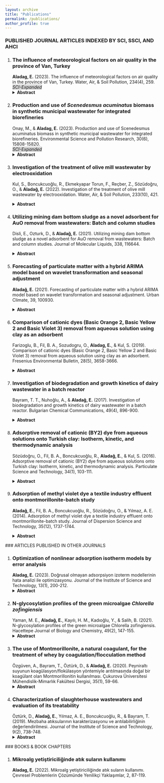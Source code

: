 ```yaml
---
layout: archive
title: "Publications"
permalink: /publications/
author_profile: true
---
```

### PUBLISHED JOURNAL ARTICLES INDEXED BY SCI, SSCI, AND AHCI
<ol>
<li><h3>The influence of meteorological factors on air quality in the province of Van, Turkey</h3></li>
<strong>Aladag, E.</strong> (2023). The influence of meteorological factors on air quality in the province of Van, Turkey. Water, Air, & Soil Pollution, 234(4), 259.
<br>
<a href="https://doi.org/10.1007/s11270-023-06265-0" target="_blank"><i class="fas fa-fw fa-link zoom" aria-hidden="true"></i></a>
<a href="http://erdincaladag.github.io/files/s11270-023-06265-0.pdf" target="_blank"><i class="fas fa-fw fa-file-pdf zoom" aria-hidden="true"></i></a>
<em style="background-color:lightgray;">SCI-Expanded</em>
<details> 
    <summary> 
      <b>Abstract</b>
    </summary>
<p>Van, the most crowded province in the east of Turkey, is afflicted by intense air pollution especially in winter. Permanence and transport of air pollutants are closely associated with the region’s meteorological features. Hourly and annual variations in PM<sub>10</sub> and SO<sub>2</sub> air pollutants and temperature, wind, pressure, and humidity atmospheric variables were investigated in Van city center for 2015–2020. A multiple non-linear regression (MLNR) model was used to research the effect of meteorological parameters on air quality. Stepwise and best-subset statistical methods were applied to optimize estimators in the MNLR model. In the winter months, increases above limit values were observed for PM<sub>10</sub> and SO<sub>2</sub> linked to increases in low-quality fuel consumption due to reducing temperatures in the evenings. Spearman analysis showed there were moderate inverse correlations with temperature (R<sup>2</sup> = -0.42) and wind speed (R<sup>2</sup> = -0.42) and weak positive correlations with pressure (R<sup>2</sup> = 0.35) and humidity (R<sup>2</sup> = 0.22) for the air quality index. The MNLR model using minimum temperature (T<sub>min</sub>), average wind speed (W<sub>s</sub>), the maximum pressure (P<sub>max</sub>), and average humidity (H<sub>avg</sub>) was the most successful (R = 0.53, RMSE = 0.24) air quality model. The reduction in air quality was associated with colder temperatures, lower wind speed, higher atmospheric pressure and higher humidity. In conclusion, policymakers and implementors should pay attention to local climate features to effectively minimize urban air pollution.</p>
</details>

<li><h3>Production and use of <i>Scenedesmus acuminatus</i> biomass in synthetic municipal wastewater for integrated biorefineries</h3></li>
Onay, M., & <strong>Aladag, E.</strong> (2023). Production and use of Scenedesmus acuminatus biomass in synthetic municipal wastewater for integrated biorefineries. Environmental Science and Pollution Research, 30(6), 15808-15820.
<br>
<em style="background-color:lightgray;">SCI-Expanded</em>
    <br>
<a href="https://doi.org/10.1007/s11356-022-23332-x" target="_blank"><i class="fas fa-fw fa-link zoom" aria-hidden="true"></i></a>
<a href="http://erdincaladag.github.io/files/s11356-022-23332-x.pdf" target="_blank"><i class="fas fa-fw fa-file-pdf zoom" aria-hidden="true"></i></a>
<details> 
    <summary> 
      <b>Abstract</b>
    </summary>
<p>Bioethanol production from algal biomass is a promising alternative for sustainable biofuel production. Algae possess a high photosynthetic capacity and an adaptive ability to thrive under harsh environmental conditions. The potential properties of Scenedesmus acuminatus CCALA 436 were assessed in this research for its bioethanol efficiency, and the effects of growing the algae in wastewater and at different concentrations of mepiquat chloride were studied. Also, pre-treatment efficiencies of different concentrations of calcium oxide were carried out on microalgae biomass. Superoxide dismutase, catalase activity, glutathione, and malondialdehyde contents of microalgae were examined, and the changes in chlorophyll, photoprotective carotenoid contents, and protein concentrations were determined. The results revealed that the maximum sugar and ethanol contents of Scenedesmus acuminatus CCALA 436 were 44.7 ± 1.5% and 20.32 g/L, respectively, for 50% wastewater and mepiquat chloride (2.5 mg/L) after pre-treatment with calcium oxide (0.08%). Additionally, the levels of oxidative enzymes varied depending on the wastewater concentrations. These findings indicate Scenedesmus acuminatus CCALA 436 grown in wastewater and mepiquat chloride can be used for the treatment of wastewater and the production of ethanol and high-value products such as carotenoid.
</p>
</details>

<li><h3>Investigation of the treatment of olive mill wastewater by electrooxidation</h3></li>
Kul, S., Boncukcuoğlu, R., Ekmekyapar Torun, F., Reçber, Z., Sözüdoğru, O., & <strong>Aladağ, E.</strong> (2022). Investigation of the treatment of olive mill wastewater by electrooxidation. Water, Air, & Soil Pollution, 233(10), 421.
<br>

<a href="https://doi.org/10.1007/s11270-022-05894-1" target="_blank"><i class="fas fa-fw fa-link zoom" aria-hidden="true"></i></a>
<a href="http://erdincaladag.github.io/files/s11270-022-05894-1.pdf" target="_blank"><i class="fas fa-fw fa-file-pdf zoom" aria-hidden="true"></i></a>
<details> 
    <summary> 
      <b>Abstract</b>
    </summary>
<p>The electrooxidation process, one of the advanced oxidation processes, is one of the effective treatment processes used in treating various industrial wastewaters. This study investigated the treatment of olive mill wastewater using the electrooxidation process. This study includes the effects of different experimental parameters on chemical oxygen demand and total phenol removal efficiencies in olive mill wastewater. Ti/IrO<sub>2</sub>/RuO<sub>2</sub> mesh plates as anode material and Ti mesh plates as cathode material were used in the study. The effects of stirring rate, dilution factor, pH, type of support electrolyte, the concentration of support electrolyte, and current density on chemical oxygen demand and total phenol removal efficiencies were examined in the experiments using a batch reactor. The study found that the chemical oxygen demand and total phenol removal rates were 96.93% and 100% under optimum conditions, respectively. According to the treatment data obtained, it can be said that olive mill wastewater can be treated by the electrooxidation method and can be proposed as a pretreatment system before entering biological treatment.
</p>
</details>

<li><h3>Utilizing mining dam bottom sludge as a novel adsorbent for AuO removal from wastewaters: Batch and column studies</h3></li>
Disli, E., Ozturk, D., & <strong>Aladağ, E.</strong> (2021). Utilizing mining dam bottom sludge as a novel adsorbent for AuO removal from wastewaters: Batch and column studies. Journal of Molecular Liquids, 338, 116644.
<br>

<a href="https://doi.org/10.1016/j.molliq.2021.116644" target="_blank"><i class="fas fa-fw fa-link zoom" aria-hidden="true"></i></a>
<a href="http://erdincaladag.github.io/files/j.molliq.2021.116644.pdf" target="_blank"><i class="fas fa-fw fa-file-pdf zoom" aria-hidden="true"></i></a>
<details> 
    <summary> 
      <b>Abstract</b>
    </summary>
<p>In this study, the adsorption of Auramine O (AuO) dye using bottom sludge (BS) was investigated in batch and continuous systems. The BS was characterized by EDX, BET, XRD, DLS, ζ-potential, SEM, FTIR, helium pycnometer, and mercury porosimetry. The kinetic and isotherm data were fitted to pseudo-second-order and Langmuir models. The maximum amount of adsorption calculated from the Langmuir isotherm model was 5.09 mg/g. Thermodynamic studies showed that adsorption was endothermic and occurred spontaneously. Thomas, Clark, and Yoon-Nelson models were suitable (R<sup>2</sup> > 0.95 for all these models) to explain the dynamic behavior of AuO-BS in the column system. Increased bed depth increased breakthrough time, while the breakthrough time declined with increased initial AuO concentration and flow rate. Optimum conditions were determined for the batch system as 4 g of BS dose, 100 rpm agitation speed, and 90 min reaction time; optimum conditions for the column system were 3 cm bed depth, 0.14 mL/min flow rate, reaction time of 181 h; and optimum conditions for both systems were 100 mg/L AuO concentration, 20 °C reaction temperature and pH 6.18 (natural). Under these conditions, the amounts of AuO adsorbed in batch and column systems were calculated as 2.06 mg/g (89.75%) and 2.63 mg/g (47.13%), respectively. The studies showed that efficient remediation of AuO from aquatic environments is possible with BS.
</p>
</details>

<li><h3>Forecasting of particulate matter with a hybrid ARIMA model based on wavelet transformation and seasonal adjustment</h3></li>
<strong>Aladağ, E.</strong> (2021). Forecasting of particulate matter with a hybrid ARIMA model based on wavelet transformation and seasonal adjustment. Urban Climate, 39, 100930.
<br>

<a href="https://doi.org/10.1016/j.uclim.2021.100930" target="_blank"><i class="fas fa-fw fa-link zoom" aria-hidden="true"></i></a>
<a href="http://erdincaladag.github.io/files/j.uclim.2021.100930.pdf" target="_blank"><i class="fas fa-fw fa-file-pdf zoom" aria-hidden="true"></i></a>
<details> 
    <summary> 
      <b>Abstract</b>
    </summary>
<p>Particulate matter is one of the primary atmospheric pollutants with significant effects on human health. Accurately and reliably forecasting air quality for future horizons makes it possible to take the necessary precautions to minimize potential risks. In this study, monthly PM<sub>10</sub> concentration forecasts were made for Erzurum in Turkey. The first ten years of monthly data between 2006 and 2018 were used for training of the model, and the last two years were used to test predictions with the model. PM<sub>10</sub> data had trends and seasonal effects removed with seasonal adjustment and were decomposed to three levels with MODWT. For each subseries obtained, modelling was performed with appropriate coefficients chosen with ARIMA. Particulate forecasting was performed with wavelet reconstruction for the approximate and detail series. According to the experimental results, the wavelet-transform based hybrid WT-ARIMA model was more successful than the traditional ARIMA model with regard to the RMSE, R<sup>2</sup>, IA, MAE and MAPE. The developed model had values of RMSE 1.50, R<sup>2</sup> 0.99, IA 99.92%, MAE 1.26 and MAPE 3.02%. The proposed model may be used as reference for early warning in regions with high air pollution observed due to accurate forecasting capability for particulate matter pollution.
</p>
</details>

<li><h3>Comparison of cationic dyes (Basic Orange 2, Basic Yellow 2 and Basic Violet 3) removal from aqueous solution using clay as an adsorbent</h3></li>
Farizoglu, B., Fil, B. A., Sozudogru, O., <strong>Aladag, E.</strong>, & Kul, S. (2019). Comparison of cationic dyes (Basic Orange 2, Basic Yellow 2 and Basic Violet 3) removal from aqueous solution using clay as an adsorbent. Fresenius Environmental Bulletin, 28(5), 3658-3666.
<br>

<a href="https://www.prt-parlar.de/download_feb_2019/" target="_blank"><i class="fas fa-fw fa-link zoom" aria-hidden="true"></i></a>
<a href="http://erdincaladag.github.io/files/feb_2019.pdf" target="_blank"><i class="fas fa-fw fa-file-pdf zoom" aria-hidden="true"></i></a>
<details> 
    <summary> 
      <b>Abstract</b>
    </summary>
<p>The present work aims to investigate the removal of three cationic dyes (Basic Orange 2, Basic Yellow 2 and Basic Violet 3) from aqueous solutions by montmorillonite under various experimental conditions. Cationic dyes were selected Basic Orange 2 (BO2), Basic Yellow 2 (BY2) and Basic Violet 3 (BV3). The effects of pH, initial dye concentration, adsorbent dose, agitation speed and ionic strength, on the removal of dyes were studied. According to the experiments results, it was shown, that maximum removal was achieved in less than 45 min. The results indicate that the montmorillonite can be used as a low cost alternative according to other adsorbents in the removal of dyes from wastewater. The maximum adsorption efficiency levels attained were as follows: 95.849% BO2, 99.562% BY2 and 99.169% BV3 onto montmorillonite at pH: 5.0, 100 mg/L initial dye concentration, 0.75 g/L clay dosage, 300 rpm agitation speed, 0 M NaCl ionic strength and 293 K, reaction time of 45 min.
</p>
</details>
    
<li><h3>Investigation of biodegradation and growth kinetics of dairy wastewater in a batch reactor</h3></li>
Bayram, T. T., Nuhoğlu, A., & <strong>Aladağ, E.</strong> (2017). Investigation of biodegradation and growth kinetics of dairy wastewater in a batch reactor. Bulgarian Chemical Communications, 49(4), 896-900.
<br>

<a href="https://www.researchgate.net/profile/Guelsah-Caliskan-Koc/publication/323144765_Mathematical_Modeling_on_Thin_Layer_Microwave_Drying_of_Corn_Husk_and_Investigation_of_Powder_Properties/links/5b9f4616299bf13e6037cc86/Mathematical-Modeling-on-Thin-Layer-Microwave-Drying-of-Corn-Husk-and-Investigation-of-Powder-Properties.pdf#page=138" target="_blank"><i class="fas fa-fw fa-link zoom" aria-hidden="true"></i></a>
<a href="http://erdincaladag.github.io/files/bcc_2017.pdf" target="_blank"><i class="fas fa-fw fa-file-pdf zoom" aria-hidden="true"></i></a>
<details> 
    <summary> 
      <b>Abstract</b>
    </summary>
<p>In this study, biodegradation of dairy wastewater was investigated under aerobic conditions in a batch reactor. A minimum concentration of 100 mg L<sup>-1</sup> and a maximum concentration of 1000 mg L<sup>-1</sup> of COD in the wastewater were used. The culture substrate removal kinetics was followed and the specific growth rate was fitted to the Monod model. The kinetic coefficients KS and μmax were found to be 46.55 mg L<sup>-1</sup> and 0.0344 h<sup>-1</sup>, respectively. The regression coefficient was 0.99. The compatibility of actual and predicted results of microbial growth and substrate removal was compared with this model. Results indicated that predicted and actual values fitted each other with 89% compatibility.
</p>
</details>

<li><h3>Adsorptive removal of cationic (BY2) dye from aqueous solutions onto Turkish clay: Isotherm, kinetic, and thermodynamic analysis</h3></li>
Sözüdoğru, O., Fil, B. A., Boncukcuoğlu, R., <strong>Aladağ, E.</strong>, & Kul, S. (2016). Adsorptive removal of cationic (BY2) dye from aqueous solutions onto Turkish clay: Isotherm, kinetic, and thermodynamic analysis. Particulate Science and Technology, 34(1), 103-111.
<br>

<a href="https://doi.org/10.1080/02726351.2015.1052121" target="_blank"><i class="fas fa-fw fa-link zoom" aria-hidden="true"></i></a>
<a href="http://erdincaladag.github.io/files/02726351.2015.1052121.pdf" target="_blank"><i class="fas fa-fw fa-file-pdf zoom" aria-hidden="true"></i></a>
<details> 
    <summary> 
      <b>Abstract</b>
    </summary>
<p>The removal of Basic Yellow 2 (BY2), a cationic dye, from aqueous solution by using montmorillonite as adsorbent was studied in batch experiments. The effect of pH, agitation speed, adsorbent dosage, initial dye concentration ionic strength, and temperature on the removal of BY2 was also investigated. Langmuir, Freundlich, Temkin, and Dubinin–Radushkevich isotherms were applied to fit the adsorption data of BY2 dye. Equilibrium data were well described by the typical Langmuir adsorption isotherm. The maximum monolayer adsorption capacity was calculated as 434.196 mg g<sup>-1</sup> from the Langmuir isotherm model. The adsorption data was fitted to both the pseudo-first-order, pseudo-second-order, Elovich, and intraparticle kinetic models, and the calculated values of the amount adsorbed at equilibrium (q<sub>e</sub>) by pseudo-second-order equations were found to be in good agreement with the experimental values. The thermodynamic factors were also evaluated. The entropy change (ΔS*) was negative, suggesting that the adsorption process decreases in entropy and enthalpy change (ΔH*) was positive which indicates endothermic nature. The positive ΔG* value confirms the un-spontaneity of the process. In addition, a semiempirical model was calculated from kinetic data.
</p>
</details>

<li><h3>Adsorption of methyl violet dye a textile industry effluent onto montmorillonite-batch study</h3></li>
<strong>Aladağ, E.</strong>, Fil, B. A., Boncukcuoğlu, R., Sözüdoğru, O., & Yılmaz, A. E. (2014). Adsorption of methyl violet dye a textile industry effluent onto montmorillonite-batch study. Journal of Dispersion Science and Technology, 35(12), 1737-1744.
<br>

<a href="https://doi.org/10.1080/01932691.2013.873865" target="_blank"><i class="fas fa-fw fa-link zoom" aria-hidden="true"></i></a>
<a href="http://erdincaladag.github.io/files/01932691.2013.873865.pdf" target="_blank"><i class="fas fa-fw fa-file-pdf zoom" aria-hidden="true"></i></a>
<details> 
    <summary> 
      <b>Abstract</b>
    </summary>
<p>In this study, methyl violet (MV) dye adsorption from synthetically prepared solutions onto montmorillonite was investigated. Experimental parameters were selected as stirring speed, adsorbent dosage, initial dyestuff concentration, initial solution pH, ionic strength, and temperature. It was determined that adsorption rate increased with increasing stirring speed, initial dye concentration, solution pH, ionic strength, and temperature, but decreased with increased adsorbent dosage. The experimental data were analyzed by Langmuir, Freundlich, Temkin, and Dubinin–Radushkevich isotherms, and it was found that the isotherm data were reasonably correlated by Langmuir isotherm. Maximum adsorption capacity of montmorillonite for MV dye was calculated as 230.04 mg g<sup>-1</sup>. Pseudo-first-order, pseudo-second-order, Elovich, and intraparticle particle diffusion models were used to fit the experimental data. Pseudo-second-order rate equation provided realistic description of adsorption kinetics. Thermodynamic parameters were calculated as 62.14 kJ mol<sup>-1</sup>, 59.55 kJ mol<sup>-1</sup>, 51.98 kJ mol<sup>-1</sup>, and 0.0242 kJ mol<sup>-1</sup> K<sup>-1</sup> for E<sub>a</sub>, ΔH*, ΔG*, and ΔS* at 293 K, respectively. The value of the calculated parameters indicated that the physical adsorption of MV on the clay was dominant and the adsorption process was also endothermic. The positive values of ΔS° suggest the increased randomness. The positive ΔG° value indicated the un-spontaneous nature of the adsorption model.
</p>
</details>
</ol>
### ARTICLES PUBLISHED IN OTHER JOURNALS
<ol>
<li><h3>Optimization of nonlinear adsorption isotherm models by error analysis</h3></li>
<strong>Aladag, E.</strong> (2023). Doğrusal olmayan adsorpsiyon izoterm modellerinin hata analizi ile optimizasyonu. Journal of the Institute of Science and Technology, 13(1), 200-212.
<br>
<a href="https://doi.org/10.21597/jist.1163166" target="_blank"><i class="fas fa-fw fa-link zoom" aria-hidden="true"></i></a>
<a href="http://erdincaladag.github.io/files/jist.1163166.pdf" target="_blank"><i class="fas fa-fw fa-file-pdf zoom" aria-hidden="true"></i></a>
<details> 
    <summary> 
      <b>Abstract</b>
    </summary>
<p>In this study, the adsorption of crystal violet dye from aqueous solution onto montmorillonite was studied and the equilibrium isotherms were determined. Two-parameter equations; the Langmuir, Freundlich, and Temkin isotherms, and three-parameter equations; the Sips, Toth, and Khan isotherms were examined for their ability to model the equilibrium adsorption data. Five error analysis methods were used to determine the optimal isotherm: the sum of the errors squared, a hybrid error function, the average relative error, Marquardt's percent standard deviation, and the sum of absolute errors. The Sips isotherm achieved the best-fit quality with the experimental data and the maximum adsorption capacity was found to be 152.229 mg/g. The sum of the normalized errors showed that the hybrid fractional error function obtained the best overall results.
</p>
      <b>Özet</b>
<p>Bu çalışmada, sulu çözeltilerden kristal menekşe boyasının montmorillonit üzerine adsorpsiyonu araştırılmış ve denge izotermleri belirlenmiştir. İki parametreli denklemler Langmuir, Freundlich, Temkin izotermleri ve üç parametreli denklemler Sips, Toth, Khan izotermleri denge adsorpsiyon verilerini modelleme becerileri açısından incelenmiştir. En uygun izotermi belirlemek için hataların karelerinin toplamı, melez bir hata fonksiyonu, ortalama bağıl hata, Marquardt'ın standart sapma yüzdesi ve mutlak hataların toplamı olmak üzere beş hata analiz yöntemi kullanılmıştır. Sips izotermi, deneysel verilerle en iyi uyumu elde etmiştir ve maksimum adsorpsiyon kapasitesi 152.229 mg/g olarak bulunmuştur. Normalleştirilmiş hataların toplamı, melez kesirli hata fonksiyonunun en iyi sonuçları sağladığını göstermiştir.
</p>
</details>
    
<li><h3>N-glycosylation profiles of the green microalgae <i>Chlorella zofingiensis</i></h3></li>
Yaman, M. E., <strong>Aladağ, E.</strong>, Kayılı, H. M., Kadıoğlu, Y., & Salih, B. (2021). N-glycosylation profiles of the green microalgae Chlorella zofingiensis. Hacettepe Journal of Biology and Chemistry, 49(2), 147-155.
<br>
<a href="https://doi.org/10.15671/hjbc.717600" target="_blank"><i class="fas fa-fw fa-link zoom" aria-hidden="true"></i></a>
<a href="http://erdincaladag.github.io/files/hjbc.717600.pdf" target="_blank"><i class="fas fa-fw fa-file-pdf zoom" aria-hidden="true"></i></a>
<details> 
    <summary> 
      <b>Abstract</b>
    </summary>
<p>Nowadays, the use of microalgae species as raw materials in biopharmaceutical production is on the agenda. The reason behind this idea is that microalgae are cell factories that are able to efficiently utilize carbon dioxide for the production of numerous biologically active compounds. However, there are several problems that remain to be solved in the production of recombinant protein from microalgaes. One of the critical requirements is to produce a bio-compatible N-glycosylation profile from the secreted recombinant proteins. However, the knowledge about the glycosylation machinery and N-glycan profiles of microalgae spices are quite limited. In the study, it was aimed to characterize N-glycan profiles of a green microalgae, Chlorella zofingiensis. To achieve this, photoautotrophically grown Chlorella zofingiensis extracts including (glyco-)proteins were enzymatically deglycosylated and labelled with 2-aminobenzoic acid tag. Released N-glycans were purified with a HILIC-based approach and analyzed by MALDI-TOF(/TOF)-MS. The results showed that C. zofingiensis included oligomannosidic type N-glycan patterns. In addition, N-glycosylation profiles of C. zofingiensis by MALDI-MS revealed that most of the oligomannosidic N-glycans were phosphorylated.
</p>
      <b>Özet</b>
<p>Günümüzde, mikroalg türlerinin biyofarmasötik üretiminde hammadde olarak kullanımı konusu tartışılmaktadır. .Bu fikrin altında yatan temel neden mikro alglerin, biyolojik olarak aktif çok sayıda bileşenin üretimi için karbon dioksiti etkin bir şekilde kullanabilen hücre fabrikaları olmasıdır. Bununla birlikte, mikroalglerden rekombinant protein üretiminde kullanılması için çözülmesi gereken birkaç sorun mevcuttur. Kritik gereksinimlerden birisi salgılanan rekombinant proteinlerden biyo-uyumlu bir N-glikozilasyon profile üretmektir. Ancak mikroalg türlerinin glikozilasyon makineleri ve N-glikan profilleri hakkındaki bilgiler oldukça sınırlıdır. Bu çalışmada, yeşil bir mikroalg türü olan Chlorella zofingiensis ‘in N-glikan profilinin karakterize edilmesi amaçlandı. Bu amaçla (gliko-)proteinleri içeren fotoototrofik olarak yetiştirilmiş Chlorella zofingiensis ekstreleri enzimatik olarak deglikozile edildi ve 2-aminobenzoik asit etiketi ile etiketlendi. Serbest hale getirilen N-glikanlar HILIC bazlı bir yaklaşımla saflaştırıldı ve MALDI-TOF (/TOF)-MS ile analiz edildi. Sonuçlar C. zofingiensis'in oligomannozidik türde N-glikan modellerini içerdiğini göstermiştir. Ek olarak, MALDI-MS tarafından C. zofingiensis'in N-glikosilasyon profilleri, oligomannosidik N-glikanların neredeyse yarısının fosforilenmiş olduğunu ortaya koymuştur.
</p>
</details>

<li><h3>The use of Montmorillonite, a natural coagulant, for the treatment of whey by coagulation/flocculation method</h3></li>
Özgüven, A., Bayram, T., Öztürk, D., & <strong>Aladağ, E.</strong> (2020). Peyniraltı suyunun koagülasyon/flokülasyon yöntemiyle arıtılmasında doğal bir koagülant olan Montmorillonitin kullanılması. Çukurova Üniversitesi Mühendislik-Mimarlık Fakültesi Dergisi, 35(1), 59-66.
<br>
<a href="https://doi.org/10.21605/cukurovaummfd.764556" target="_blank"><i class="fas fa-fw fa-link zoom" aria-hidden="true"></i></a>
<a href="http://erdincaladag.github.io/files/cukurovaummfd.764556.pdf" target="_blank"><i class="fas fa-fw fa-file-pdf zoom" aria-hidden="true"></i></a>
<details> 
    <summary> 
      <b>Abstract</b>
    </summary>
<p>In this study, chemical treatment of whey originating from dairy industry wastewaters by coagulation/flocculation method was aimed. The chemical treatment of whey was carried out with jar test experiments and optimum coagulant type and dosage were determined in the best pH range. Batch experiments were performed to investigate the effect of pH (4.0-8.5) and coagulant dose (0.25-2.0 g /L) on COD (chemical oxygen demand) removal efficiency. Iron sulfate, aluminum sulfate (alum) and clay (montmorillonit) were used as coagulants. Optimum dose of coagulant was 1.0 g/L and pH 7.0. For clay, alum + clay, iron sulphate + clay, 88%, 91% and 92% COD removal efficiency and 89%, 93% and 95% SS (suspended solid) removal efficiency were obtained respectively. In the chemical treatment experiments, it was concluded that montmorillionite can be used together with other coagulants for pretreatment. However, since the discharge standards specified in the water pollution control regulation could not be met, it was determined that chemical treatment would only relieve the load of the next unit.
</p>
      <b>Özet</b>
<p>Bu çalışmada süt endüstrisi atıksularından kaynaklanan peyniraltı suyunun koagülasyon/flokülasyon yöntemiyle kimyasal arıtımı amaçlanmıştır. Peyniraltı suyunun kimyasal arıtımı, jar testi deneyleriyle yürütülerek en iyi pH aralığında optimum koagülant cinsi ve dozu belirlenmiştir. pH (4,0-8,5) ve koagülant dozunun (0,25-2,0 g/L) KOİ (kimyasal oksijen ihtiyacı) giderim verimine etkisini incelemek üzere kesikli deneyler yapılmıştır. Koagülant olarak demir sülfat, alüminyum sülfat (alum) ve kil (montmorillonit) kullanılmıştır. Optimum koagülant dozu 1,0 g/L ve pH 7,0 olarak belirlenmiştir. Kil, alum+kil, demirsülfat+kil için sırasıyla %88, %91 ve %92 KOİ giderim verimi ve %89, %93 ve %95 AKM (askıda katı madde) giderim verimi elde edilmiştir. Yapılan kimyasal arıtma deneylerinde montmorillonitin diğer koagülantlarla birlikte ön arıtım amacıyla kullanılabileceği sonucuna varılmıştır. Ancak su kirliliği kontrol yönetmeliğinde belirtilen deşarj standartları sağlanamadığı için kimyasal arıtımın sadece kendinden sonraki ünitenin yükünü hafifleteceği tespit edilmiştir.
</p>
</details>

<li><h3>Characterization of slaughterhouse wastewaters and evaluation of its treatability</h3></li>
Öztürk, D., <strong>Aladağ, E.</strong>, Yılmaz, A. E., Boncukcuoğlu, R., & Bayram, T. (2019). Mezbaha atıksularının karakterizasyonu ve arıtılabilirliğinin değerlendirilmesi. Journal of the Institute of Science and Technology, 9(2), 738-748.
<br>
<a href="https://doi.org/10.21597/jist.474743" target="_blank"><i class="fas fa-fw fa-link zoom" aria-hidden="true"></i></a>
<a href="http://erdincaladag.github.io/files/jist.474743.pdf" target="_blank"><i class="fas fa-fw fa-file-pdf zoom" aria-hidden="true"></i></a>
<details> 
    <summary> 
      <b>Abstract</b>
    </summary>
<p>In this study, wastewater of a slaughterhouse which is located in Van is characterized and treatment alternatives are evaluated. For characterization; nitrate, sulfur trioxide, phosphate, ammonium nitrogen, chloride, suspended solids (SS), total organic carbon (TOC), total carbon (TC), inorganic carbon (IC), total nitrogen (TN), electrical conductivity (EC), pH, total chemical oxygen demand (TCOD), dissolved chemical oxygen demand (DCOD) and particulate chemical oxygen demand (PCOD) parameters were investigated. According to the results; nitrate; 18.5 - 35.9 ppm, sulfur trioxide; 15.3 - 89.3 ppm, phosphate; 72.2 - 190.5 ppm, ammonium nitrogen; 20 - 38 ppm, chloride; 239.9 - 422.7 ppm, TSS; 475 - 1800 ppm, TOC; 4429 – 10 250 ppm, TC; 4535 – 10 494.6 ppm, IC; 105.7 - 244.6 ppm, TN; 800 - 1546 ppm, EC; 1.4 - 3.0 ms cm-1 , pH; 7.0 - 8.2, TCOD; 17 626 – 23 268 ppm, DCOD; 13 658 – 18 029 ppm and PCOD; 3968 - 5239 ppm were found. At the same time, anaerobic, aerobic, advanced oxidation, dissolved air flotation, membrane filtration and electrochemical treatment processes are investigated for slaughterhouse wastewater which is proposed in literature. Due to the multiple composition (pharmaceuticals, organic matter, toxic substances, etc.) of the wastewater, it was observed that the single treatment processes did not provide sufficient treatment and it was concluded that more effective treatment was performed with the combined processes.
</p>
      <b>Özet</b>
<p>Bu çalışmada Van ilinde bulunan bir mezbahane tesisine ait atıksuyun karakterizasyonu yapılarak bu atıksu için arıtım alternatifleri değerlendirilmiştir. Atıksu karakterizasyonu için nitrat, kükürt trioksit, fosfat, amonyum azotu, klorür, askıda katı madde (AKM), toplam organik karbon (TOK), toplam karbon (TK), inorganik karbon (İK), toplam azot (TN), elektriksel iletkenlik (Eİ), pH, toplam kimyasal oksijen ihtiyacı (TKOİ), çözünmüĢ kimyasal oksijen ihtiyacı (ÇKOİ) ve partiküler kimyasal oksijen ihtiyacı (PKOİ) parametreleri incelenmiştir. Sonuçlar; nitrat; 18.5 - 35.9 ppm, kükürt trioksit; 15.3 - 89.3 ppm, fosfat; 72.2 - 190.5 ppm, amonyum azotu; 20 - 38 ppm, klorür; 239.9 - 422.7 ppm, AKM; 475 - 1800 ppm, TOK; 4429 - 10250 ppm, TK; 4535 – 10 494.6 ppm, İK; 105.7 - 244.6 ppm, TN; 800 - 1546 ppm, Eİ; 1.4 - 3.0 ms cm-1, pH; 7.0 - 8.2, TKOİ; 17 626 – 23 268 ppm, ÇKOİ; 13 658 – 18 029 ppm ve PKOİ; 3968 - 5239 ppm olarak bulunmuştur. Aynı zamanda mezbahane atıksuları için literatürde önerilen anaerobik, aerobik, ileri oksidasyon, çözünmüş hava flotasyonu, membran filtrasyonu, elektrokimyasal arıtım prosesleri incelenmiştir. Atıksuyun çoklu (farmasötikler, organik madde, toksik madde vb.) kompozisyonu sebebiyle tekli arıtım proseslerinin yeterli arıtımı sağlamadığı gözlenmiş ve kombine proseslerle daha etkili arıtım yapıldığı sonucuna ulaşılmıştır.
</p>
</details>
</ol>
### BOOKS & BOOK CHAPTERS
<ol>
<li><h3>Mikroalg yetiştiriciliğinde atık suların kullanımı</h3></li>
<strong>Aladag, E.</strong> (2022). Mikroalg yetiştiriciliğinde atık suların kullanımı. Çevresel Problemlerin Çözümünde Yenilikçi Yaklaşımlar, 2, 87-119.
<br>
<a href="https://iksadyayinevi.com/wp-content/uploads/2022/12/CEVRESEL-PROBLEMLERIN-COZUMUNDE-YENILIKCI-YAKLASIMLAR-II-.pdf#page=90" target="_blank"><i class="fas fa-fw fa-link zoom" aria-hidden="true"></i></a>
<a href="http://erdincaladag.github.io/files/bookchapter_2022.pdf" target="_blank"><i class="fas fa-fw fa-file-pdf zoom" aria-hidden="true"></i></a>
</ol>
